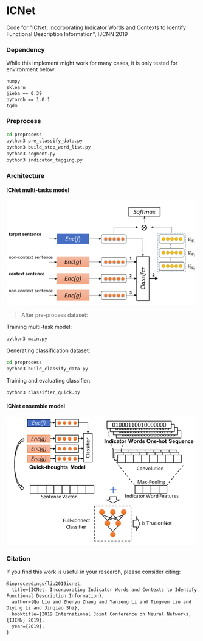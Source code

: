 # ICNet

Code for "ICNet: Incorporating Indicator Words and Contexts to Identify Functional Description Information", IJCNN 2019

### Dependency

While this implement might work for many cases, it is only tested for environment below:

```
numpy
sklearn
jieba == 0.39
pytorch == 1.0.1
tqdm
```

### Preprocess

```bash
cd preprocess
python3 pre_classify_data.py
python3 build_stop_word_list.py
python3 segment.py
python3 indicator_tagging.py
```

### Architecture

#### ICNet multi-tasks model

<div align=center>
<img src="./images/ICNet-multi-task.png" width="500px" />
</div>

> After pre-process dataset:

Training multi-task model:

```bash
python3 main.py
```

Generating classification dataset:

```bash
cd preprocess
python3 build_classify_data.py
```

Training and evaluating classifier:

```bash
python3 classifier_quick.py
```

#### ICNet ensemble model

<div align=center>
<img src="./images/ICNet-ensemble.png" width="500px" />
</div>

### Citation

If you find this work is useful in your research, please consider citing:

```
@inproceedings{liu2019icnet,
  title={ICNet: Incorporating Indicator Words and Contexts to Identify Functional Description Information},
  author={Qu Liu and Zhenyu Zhang and Yanzeng Li and Tingwen Liu and Diying Li and Jinqiao Shi},
  booktitle={2019 International Joint Conference on Neural Networks, {IJCNN} 2019},
  year={2019},
}
```

